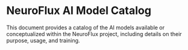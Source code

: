 # NeuroFlux AI Model Catalog

This document provides a catalog of the AI models available or conceptualized within the NeuroFlux project, including details on their purpose, usage, and training.

